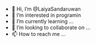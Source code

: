 - 👋 Hi, I’m @LaiyaSandaruwan
- 👀 I’m interested in programin
- 🌱 I’m currently learning ...
- 💞️ I’m looking to collaborate on ...
- 📫 How to reach me ...

<!---
LaiyaSandaruwan/LaiyaSandaruwan is a ✨ special ✨ repository because its `README.md` (this file) appears on your GitHub profile.
You can click the Preview link to take a look at your changes.
--->
